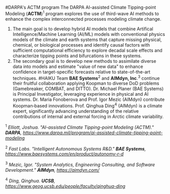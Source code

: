 #DARPA's ACTM program
The DARPA AI-assisted Climate Tipping-point Modeling (**ACTM**)<sup>1</sup> program explores the use of third-wave AI methods to enhance the complex interconnected processes modeling climate change. 
  
  1. The main goal is to develop hybrid AI models that combine Artifical Intelligence/Machine Learning (AI/ML) models with conventional physics models of the climate and earth systems that capture missing physical, chemical, or biological processes and identify causal factors with sufficient computational efficiency to explore decadal scale effects and characterize tipping points and bifurcations in these systems. 
  2. The secondary goal is to develop new methods to assimilate diverse data into models and estimate "value of new data" to enhance confidence in target-specific forecasts relative to state-of-the-art techniques.
#HAIKU Team
**BAE Systems**<sup>2</sup> and **AIMdyn, Inc**.<sup>3</sup> continue their fruitful collaboration applying Koopman to diverse DoD problems (Gamebreaker, COMBAT, and DITTO). 
Dr. Michael Planer (BAE Systems) is Principal Investigator, leveraging experience in physical and AI systems. 
Dr. Maria Fonoberova and Prof. Igor Mezic (AIMdyn) contribute Koopman‐based innovations. 
Prof. Qinghua Ding<sup>4</sup> (AIMdyn) is a climate expert, significantly advancing understanding of the relative contributions of internal and external forcing in Arctic climate variability.


<sup>1</sup> *Elliott, Joshua. "AI-assisted Climate Tipping-point Modeling (ACTM)." **DARPA**, https://www.darpa.mil/program/ai-assisted-climate-tipping-point-modeling*

<sup>2</sup> *Fast Labs. "Intelligent Autonomous Systems R&D." **BAE Systems**, https://www.baesystems.com/en/product/autonomy-r-d*

<sup>3</sup> *Mezic, Igor. "System Analytics, Engineering Consulting, and Software Development." **AIMdyn**, https://aimdyn.com/*

<sup>4</sup> *Ding, Qinghua. **UCSB**, https://www.geog.ucsb.edu/people/faculty/qinghua-ding*